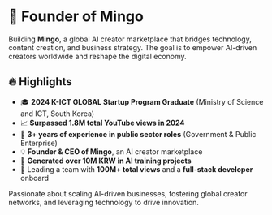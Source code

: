 # 🚀 Founder of Mingo  

Building **Mingo**, a global AI creator marketplace that bridges technology, content creation, and business strategy. The goal is to empower AI-driven creators worldwide and reshape the digital economy.  

## 🔥 Highlights  
- 🎓 **2024 K-ICT GLOBAL Startup Program Graduate** (Ministry of Science and ICT, South Korea)  
- 📈 **Surpassed 1.8M total YouTube views in 2024**  
- 🏢 **3+ years of experience in public sector roles** (Government & Public Enterprise)  
- 💡 **Founder & CEO of Mingo**, an AI creator marketplace  
- 🧠 **Generated over 10M KRW in AI training projects**  
- 🎯 Leading a team with **100M+ total views** and a **full-stack developer** onboard  

Passionate about scaling AI-driven businesses, fostering global creator networks, and leveraging technology to drive innovation.  
